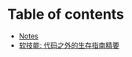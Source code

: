 # Table of contents

* [Notes](README.md)
* [软技能: 代码之外的生存指南精要](ruan-ji-neng-dai-ma-zhi-wai-de-sheng-cun-zhi-nan-jing-yao.md)

